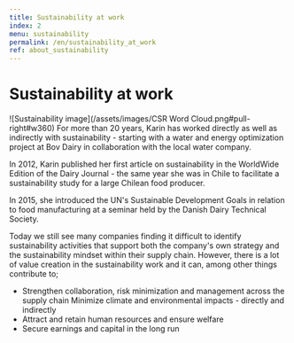 ```yaml
---
title: Sustainability at work
index: 2
menu: sustainability
permalink: /en/sustainability_at_work 
ref: about_sustainability
---
```

# Sustainability at work

![Sustainability image](/assets/images/CSR Word Cloud.png#pull-right#w360)
For more than 20 years, Karin has worked directly as well as indirectly with sustainability - starting with a water and energy optimization project at Bov Dairy in collaboration with the local water company. 

In 2012, Karin published her first article on sustainability in the WorldWide Edition of the Dairy Journal - the same year she was in Chile to facilitate a sustainability study for a large Chilean food producer. 

In 2015, she introduced the UN's Sustainable Development Goals in relation to food manufacturing at a seminar held by the Danish Dairy Technical Society. 

Today we still see many companies finding it difficult to identify sustainability activities that support both the company's own strategy and the sustainability mindset within their supply chain. 
However, there is a lot of value creation in the sustainability work and it can, among other things contribute to;
* Strengthen collaboration, risk minimization and management across the supply chain Minimize climate and environmental impacts - directly and indirectly 
* Attract and retain human resources and ensure welfare 
* Secure earnings and capital in the long run 
